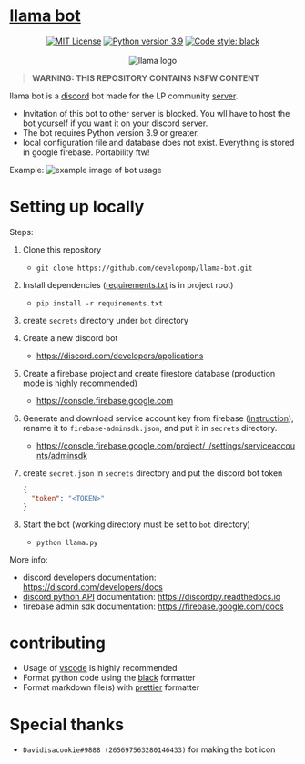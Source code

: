 # [llama bot](https://github.com/developomp/llama-bot)

<div align="center">
   <a href="https://opensource.org/licenses/MIT"><img alt="MIT License" src="https://img.shields.io/github/license/developomp/llama-bot?style=flat-square" /></a>
   <a href="https://www.python.org/downloads/release/python-395"><img alt="Python version 3.9" src="https://img.shields.io/badge/python-3.9-blue?style=flat-square" /></a>
   <a href="https://github.com/psf/black"><img alt="Code style: black" src="https://img.shields.io/badge/code style-black-000000.svg?style=flat-square"></a>
   <br />
   <br />
   <img alt="llama logo" src=".github/logo.png" />
</div>

> **WARNING: THIS REPOSITORY CONTAINS NSFW CONTENT**

llama bot is a [discord](https://discord.com) bot made for the LP community [server](https://discord.gg/2fsar34APa).<br />

- Invitation of this bot to other server is blocked. You wll have to host the bot yourself if you want it on your discord server.
- The bot requires Python version 3.9 or greater.
- local configuration file and database does not exist. Everything is stored in google firebase. Portability ftw!

Example:
![example image of bot usage](.github/example.png)

# Setting up locally

Steps:

1. Clone this repository
   - `git clone https://github.com/developomp/llama-bot.git`
2. Install dependencies ([requirements.txt](./requirements.txt) is in project root)

   - `pip install -r requirements.txt`

3. create `secrets` directory under `bot` directory
4. Create a new discord bot
   - https://discord.com/developers/applications
5. Create a firebase project and create firestore database (production mode is highly recommended)
   - https://console.firebase.google.com
6. Generate and download service account key from firebase ([instruction](https://firebase.google.com/docs/admin/setup#initialize-sdk)), rename it to `firebase-adminsdk.json`, and put it in `secrets` directory.
   - https://console.firebase.google.com/project/_/settings/serviceaccounts/adminsdk
7. create `secret.json` in `secrets` directory and put the discord bot token
   ```json
   {
     "token": "<TOKEN>"
   }
   ```
8. Start the bot (working directory must be set to `bot` directory)

   - `python llama.py`

More info:

- discord developers documentation: https://discord.com/developers/docs
- [discord python API](https://github.com/Rapptz/discord.py) documentation: https://discordpy.readthedocs.io
- firebase admin sdk documentation: https://firebase.google.com/docs

# contributing

- Usage of [vscode](https://code.visualstudio.com) is highly recommended
- Format python code using the [black](https://github.com/psf/black) formatter
- Format markdown file(s) with [prettier](https://prettier.io) formatter

# Special thanks

- `Davidisacookie#9888 (265697563280146433)` for making the bot icon
